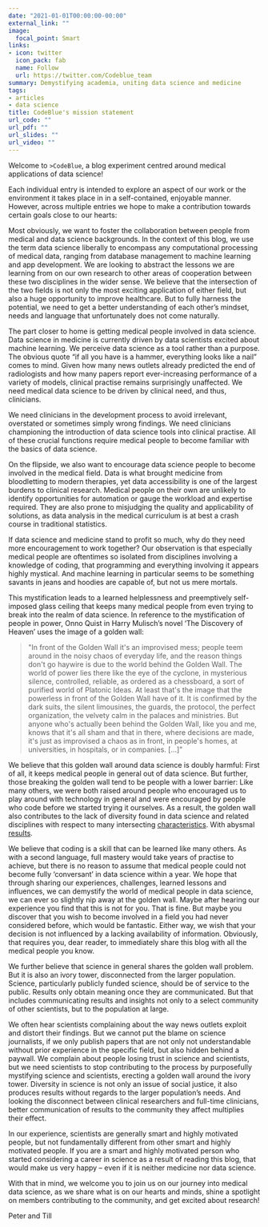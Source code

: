 ```yaml
---
date: "2021-01-01T00:00:00-00:00"
external_link: ""
image:
  focal_point: Smart
links:
- icon: twitter
  icon_pack: fab
  name: Follow
  url: https://twitter.com/Codeblue_team
summary: Demystifying academia, uniting data science and medicine
tags:
- articles
- data science
title: CodeBlue's mission statement
url_code: ""
url_pdf: ""
url_slides: ""
url_video: ""
---
```


Welcome to `>CodeBlue`, a blog experiment centred around medical applications of data science!

Each individual entry is intended to explore an aspect of our work or the environment it takes place in in a self-contained, enjoyable manner. However, across multiple entries we hope to make a contribution towards certain goals close to our hearts:

Most obviously, we want to foster the collaboration between people from medical and data science backgrounds. In the context of this blog, we use the term data science liberally to encompass any computational processing of medical data, ranging from database management to machine learning and app development. We are looking to abstract the lessons we are learning from on our own research to other areas of cooperation between these two disciplines in the wider sense. We believe that the intersection of the two fields is not only the most exciting application of either field, but also a huge opportunity to improve healthcare. But to fully harness the potential, we need to get a better understanding of each other’s mindset, needs and language that unfortunately does not come naturally.

The part closer to home is getting medical people involved in data science. Data science in medicine is currently driven by data scientists excited about machine learning. We perceive data science as a tool rather than a purpose. The obvious quote “if all you have is a hammer, everything looks like a nail” comes to mind. Given how many news outlets already predicted the end of radiologists and how many papers report ever-increasing performance of a variety of models, clinical practise remains surprisingly unaffected. We need medical data science to be driven by clinical need, and thus, clinicians.

We need clinicians in the development process to avoid irrelevant, overstated or sometimes simply wrong findings. We need clinicians championing the introduction of data science tools into clinical practise. All of these crucial functions require medical people to become familiar with the basics of data science.

On the flipside, we also want to encourage data science people to become involved in the medical field. Data is what brought medicine from bloodletting to modern therapies, yet data accessibility is one of the largest burdens to clinical research. Medical people on their own are unlikely to identify opportunities for automation or gauge the workload and expertise required. They are also prone to misjudging the quality and applicability of solutions, as data analysis in the medical curriculum is at best a crash course in traditional statistics.

If data science and medicine stand to profit so much, why do they need more encouragement to work together? Our observation is that especially medical people are oftentimes so isolated from disciplines involving a knowledge of coding, that programming and everything involving it appears highly mystical. And machine learning in particular seems to be something savants in jeans and hoodies are capable of, but not us mere mortals.

This mystification leads to a learned helplessness and preemptively self-imposed glass ceiling that keeps many medical people from even trying to break into the realm of data science. In reference to the mystification of people in power, Onno Quist in Harry Mulisch’s novel ‘The Discovery of Heaven’ uses the image of a golden wall:

> "In front of the Golden Wall it's an improvised mess; people teem around in the noisy chaos of everyday life, and the reason things don't go haywire is due to the world behind the Golden Wall. The world of power lies there like the eye of the cyclone, in mysterious silence, controlled, reliable, as ordered as a chessboard, a sort of purified world of Platonic Ideas. At least that's the image that the powerless in front of the Golden Wall have of it. It is confirmed by the dark suits, the silent limousines, the guards, the protocol, the perfect organization, the velvety calm in the palaces and ministries. But anyone who's actually been behind the Golden Wall, like you and me, knows that it's all sham and that in there, where decisions are made, it's just as improvised a chaos as in front, in people's homes, at universities, in hospitals, or in companies. [...]"

We believe that this golden wall around data science is doubly harmful: First of all, it keeps medical people in general out of data science. But further, those breaking the golden wall tend to be people with a lower barrier: Like many others, we were both raised around people who encouraged us to play around with technology in general and were encouraged by people who code before we started trying it ourselves. As a result, the golden wall also contributes to the lack of diversity found in data science and related disciplines with respect to many intersecting [characteristics](https://aiindex.stanford.edu/wp-content/uploads/2021/03/2021-AI-Index-Report-_Chapter-6.pdf). With abysmal [results](https://www.vice.com/en/article/7kpxyy/this-image-of-a-white-barack-obama-is-ais-racial-bias-problem-in-a-nutshell).

We believe that coding is a skill that can be learned like many others. As with a second language, full mastery would take years of practise to achieve, but there is no reason to assume that medical people could not become fully ‘conversant’ in data science within a year. We hope that through sharing our experiences, challenges, learned lessons and influences, we can demystify the world of medical people in data science, we can ever so slightly nip away at the golden wall. Maybe after hearing our experience you find that this is not for you. That is fine. But maybe you discover that you wish to become involved in a field you had never considered before, which would be fantastic. Either way, we wish that your decision is not influenced by a lacking availability of information. Obviously, that requires you, dear reader, to immediately share this blog with all the medical people you know.

We further believe that science in general shares the golden wall problem. But it is also an ivory tower, disconnected from the larger population. Science, particularly publicly funded science, should be of service to the public. Results only obtain meaning once they are communicated. But that includes communicating results and insights not only to a select community of other scientists, but to the population at large.

We often hear scientists complaining about the way news outlets exploit and distort their findings. But we cannot put the blame on science journalists, if we only publish papers that are not only not understandable without prior experience in the specific field, but also hidden behind a paywall. We complain about people losing trust in science and scientists, but we need scientists to stop contributing to the process by purposefully mystifying science and scientists, erecting a golden wall around the ivory tower. Diversity in science is not only an issue of social justice, it also produces results without regards to the larger population’s needs. And looking the disconnect between clinical researchers and full-time clinicians, better communication of results to the community they affect multiplies their effect.

In our experience, scientists are generally smart and highly motivated people, but not fundamentally different from other smart and highly motivated people. If you are a smart and highly motivated person who started considering a career in science as a result of reading this blog, that would make us very happy – even if it is neither medicine nor data science.

With that in mind, we welcome you to join us on our journey into medical data science, as we share what is on our hearts and minds, shine a spotlight on members contributing to the community, and get excited about research!

Peter and Till
